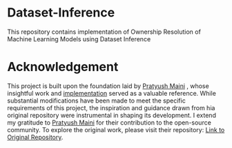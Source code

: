 # Dataset-Inference
This repository contains implementation of Ownership Resolution of Machine Learning Models using Dataset Inference

# Acknowledgement
This project is built upon the foundation laid by [Pratyush Maini](https://pratyushmaini.github.io/) , whose insightful work and [implementation](https://github.com/cleverhans-lab/dataset-inference) served as a valuable reference. While substantial modifications have been made to meet the specific requirements of this project, the inspiration and guidance drawn from hia original repository were instrumental in shaping its development. I extend my gratitude to [Pratyush Maini](https://pratyushmaini.github.io/) for their contribution to the open-source community. To explore the original work, please visit their repository: [Link to Original Repository](https://github.com/cleverhans-lab/dataset-inference).

